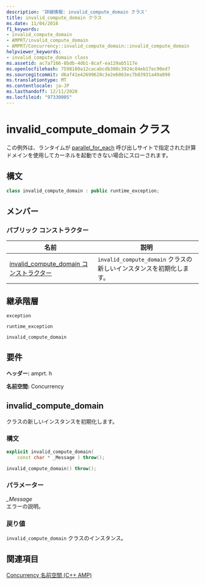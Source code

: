 ```yaml
---
description: '詳細情報: invalid_compute_domain クラス'
title: invalid_compute_domain クラス
ms.date: 11/04/2016
f1_keywords:
- invalid_compute_domain
- AMPRT/invalid_compute_domain
- AMPRT/Concurrency::invalid_compute_domain::invalid_compute_domain
helpviewer_keywords:
- invalid_compute_domain class
ms.assetid: ac7a7166-8bdb-4db1-8caf-ea129ab5117e
ms.openlocfilehash: 7598180a12cacabcdb308c3924c84eb17ec90ed7
ms.sourcegitcommit: d6af41e42699628c3e2e6063ec7b03931a49a098
ms.translationtype: MT
ms.contentlocale: ja-JP
ms.lasthandoff: 12/11/2020
ms.locfileid: "97330005"
---
```

# <a name="invalid_compute_domain-class"></a>invalid_compute_domain クラス

この例外は、ランタイムが [parallel_for_each](concurrency-namespace-functions-amp.md#parallel_for_each) 呼び出しサイトで指定された計算ドメインを使用してカーネルを起動できない場合にスローされます。

## <a name="syntax"></a>構文

```cpp
class invalid_compute_domain : public runtime_exception;
```

## <a name="members"></a>メンバー

### <a name="public-constructors"></a>パブリック コンストラクター

|名前|説明|
|----------|-----------------|
|[invalid_compute_domain コンストラクター](#ctor)|`invalid_compute_domain` クラスの新しいインスタンスを初期化します。|

## <a name="inheritance-hierarchy"></a>継承階層

`exception`

`runtime_exception`

`invalid_compute_domain`

## <a name="requirements"></a>要件

**ヘッダー:** amprt. h

**名前空間:** Concurrency

## <a name="invalid_compute_domain"></a><a name="ctor"></a> invalid_compute_domain

クラスの新しいインスタンスを初期化します。

### <a name="syntax"></a>構文

```cpp
explicit invalid_compute_domain(
    const char * _Message ) throw();

invalid_compute_domain() throw();
```

### <a name="parameters"></a>パラメーター

*_Message*<br/>
エラーの説明。

### <a name="return-value"></a>戻り値

`invalid_compute_domain` クラスのインスタンス。

## <a name="see-also"></a>関連項目

[Concurrency 名前空間 (C++ AMP)](concurrency-namespace-cpp-amp.md)
